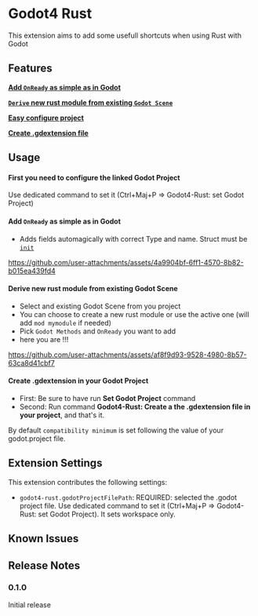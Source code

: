 # Godot4 Rust

This extension aims to add some usefull shortcuts when using Rust with Godot

## Features

[**Add `OnReady` as simple as in Godot**](#add-onready-as-simple-as-in-godot)

[**`Derive` new rust module from existing `Godot Scene`**](#derive-new-rust-module-from-existing-godot-scene)

[**Easy configure project**](#first-you-need-to-configure-the-linked-godot-project)

[**Create .gdextension file**](#create-gdextension-in-your-godot-project)

## Usage

#### First you need to configure the linked Godot Project

Use dedicated command to set it (Ctrl+Maj+P => Godot4-Rust: set Godot Project)

#### Add `OnReady` as simple as in Godot

- Adds fields automagically with correct Type and name. Struct must be [`init`](https://godot-rust.github.io/docs/gdext/master/godot/register/derive.GodotClass.html#construction)

https://github.com/user-attachments/assets/4a9904bf-6ff1-4570-8b82-b015ea439fd4

#### Derive new rust module from existing Godot Scene

- Select and existing Godot Scene from you project
- You can choose to create a new rust module or use the active one (will add `mod mymodule` if needed)
- Pick `Godot Methods` and `OnReady` you want to add
- here you are !!!

https://github.com/user-attachments/assets/af8f9d93-9528-4980-8b57-63ca8d41cbf7

#### Create .gdextension in your Godot Project

- First: Be sure to have run **Set Godot Project** command
- Second: Run command **Godot4-Rust: Create a the .gdextension file in your project**, and that's it.

By default `compatibility minimum` is set following the value of your godot.project file.

## Extension Settings

This extension contributes the following settings:

- `godot4-rust.godotProjectFilePath`: REQUIRED: selected the .godot project file. Use dedicated command to set it (Ctrl+Maj+P => Godot4-Rust: set Godot Project). It sets workspace only.

## Known Issues

## Release Notes

### 0.1.0

Initial release
